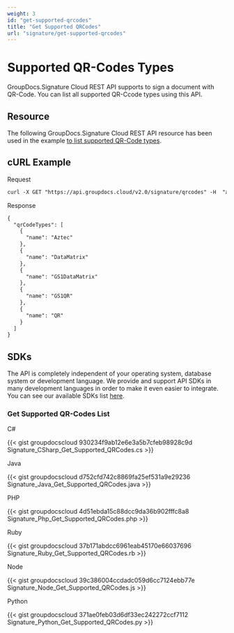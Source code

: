 ```yaml
---
weight: 3
id: "get-supported-qrcodes"
title: "Get Supported QRCodes"
url: "signature/get-supported-qrcodes"
---
```







# Supported QR-Codes Types #

GroupDocs.Signature Cloud REST API supports to sign a document with QR-Code. You can list all supported QR-Ccode types using this API.

## Resource ##

The following GroupDocs.Signature Cloud REST API resource has been used in the example [to list supported QR-Code types](https://apireference.groupdocs.cloud/signature/#/Info/GetSupportedQRCodes).

## cURL Example ##





 Request

```html 
curl -X GET "https://api.groupdocs.cloud/v2.0/signature/qrcodes" -H  "accept: application/json" -H  "authorization: Bearer [Access Token]"

 ```




 Response

```html 
{
  "qrCodeTypes": [
    {
      "name": "Aztec"
    },
    {
      "name": "DataMatrix"
    },
    {
      "name": "GS1DataMatrix"
    },
    {
      "name": "GS1QR"
    },
    {
      "name": "QR"
    }
  ]
}
 ```






## SDKs ##

The API is completely independent of your operating system, database system or development language. We provide and support API SDKs in many development languages in order to make it even easier to integrate. You can see our available SDKs list [here](https://github.com/groupdocs-signature-cloud).

### Get Supported QR-Codes List ###





 C#




{{< gist groupdocscloud 930234f9ab12e6e3a5b7cfeb98928c9d Signature_CSharp_Get_Supported_QRCodes.cs >}}







 Java




{{< gist groupdocscloud d752cfd742c8869fa25ef531a9e29236 Signature_Java_Get_Supported_QRCodes.java >}}







 PHP




{{< gist groupdocscloud 4d51ebda15c88dcc9da36b902fffc8a8 Signature_Php_Get_Supported_QRCodes.php >}}







 Ruby




{{< gist groupdocscloud 37b171abdcc6961eab45170e66037696 Signature_Ruby_Get_Supported_QRCodes.rb >}}







 Node




{{< gist groupdocscloud 39c386004ccdadc059d6cc7124ebb77e Signature_Node_Get_Supported_QRCodes.js >}}







 Python




{{< gist groupdocscloud 371ae0feb03d6df33ec242272ccf7112 Signature_Python_Get_Supported_QRCodes.py >}}







